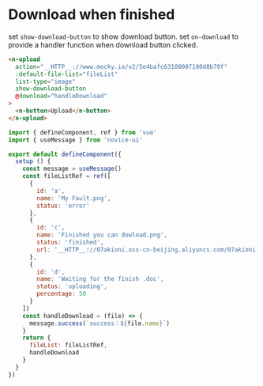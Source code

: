 # Download when finished

set `show-download-button` to show download button. set `on-download` to provide a handler function when download button clicked.

```html
<n-upload
  action="__HTTP__://www.mocky.io/v2/5e4bafc63100007100d8b70f"
  :default-file-list="fileList"
  list-type="image"
  show-download-button
  @download="handleDownload"
>
  <n-button>Upload</n-button>
</n-upload>
```

```js
import { defineComponent, ref } from 'vue'
import { useMessage } from 'novice-ui'

export default defineComponent({
  setup () {
    const message = useMessage()
    const fileListRef = ref([
      {
        id: 'a',
        name: 'My Fault.png',
        status: 'error'
      },
      {
        id: 'c',
        name: 'Finished you can dowload.png',
        status: 'finished',
        url: '__HTTP__://07akioni.oss-cn-beijing.aliyuncs.com/07akioni.jpeg'
      },
      {
        id: 'd',
        name: 'Waiting for the finish .doc',
        status: 'uploading',
        percentage: 50
      }
    ])
    const handleDownload = (file) => {
      message.success(`success：${file.name}`)
    }
    return {
      fileList: fileListRef,
      handleDownload
    }
  }
})
```
